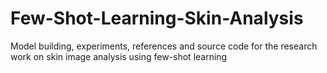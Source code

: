 # Few-Shot-Learning-Skin-Analysis
Model building, experiments, references and source code for the research work on skin image analysis using few-shot learning
